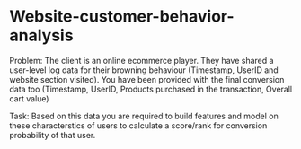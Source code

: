 # Website-customer-behavior-analysis
Problem: The client is an online ecommerce player. They have shared a user-level log data for their browning behaviour (Timestamp, UserID and website section visited). You have been provided with the final conversion data too (Timestamp, UserID, Products purchased in the transaction, Overall cart value)

Task: Based on this data you are required to build features and model on these characterstics of users to calculate a score/rank for conversion probability of that user.

